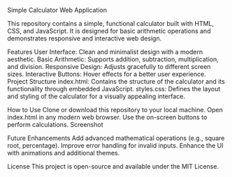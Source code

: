 Simple Calculator Web Application

This repository contains a simple, functional calculator built with HTML, CSS, and JavaScript. It is designed for basic arithmetic operations and demonstrates responsive and interactive web design.

Features
User Interface: Clean and minimalist design with a modern aesthetic.
Basic Arithmetic: Supports addition, subtraction, multiplication, and division.
Responsive Design: Adjusts gracefully to different screen sizes.
Interactive Buttons: Hover effects for a better user experience.
Project Structure
index.html: Contains the structure of the calculator and its functionality through embedded JavaScript.
styles.css: Defines the layout and styling of the calculator for a visually appealing interface.

How to Use
Clone or download this repository to your local machine.
Open index.html in any modern web browser.
Use the on-screen buttons to perform calculations.
Screenshot

Future Enhancements
Add advanced mathematical operations (e.g., square root, percentage).
Improve error handling for invalid inputs.
Enhance the UI with animations and additional themes.

License
This project is open-source and available under the MIT License.
